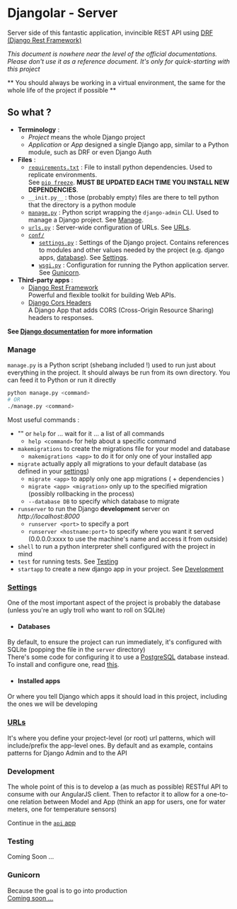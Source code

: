 # Djangolar - Server
Server side of this fantastic application, invincible REST API using [DRF (Django Rest Framework)](http://www.django-rest-framework.org/)

*This document is nowhere near the level of the official documentations. Please don't use it as a reference document. It's only for quick-starting with this project*

**
You should always be working in a virtual environment, the same for the whole life of the project if possible
**

## So what ?
- **Terminology** :
  - *Project* means the whole Django project
  - *Application* or *App* designed a single Django app, similar to a Python module, such as DRF or even Django Auth
- **Files** :
  - [`requirements.txt`](requirements.txt) : File to install python dependencies. Used to replicate environments.  
  See [`pip freeze`](https://pip.pypa.io/en/stable/reference/pip_freeze/).
  **MUST BE UPDATED EACH TIME YOU INSTALL NEW DEPENDENCIES**.
  - `__init.py__` : those (probably empty) files are there to tell python that the directory is a python module
  - [`manage.py`](manage.py) : Python script wrapping the `django-admin` CLI. Used to manage a Django project. See [Manage](#manage).
  - [`urls.py`](urls.py) : Server-wide configuration of URLs. See [URLs](#urls).
  - [`conf/`](conf/)
    - [`settings.py`](conf/settings.py) : Settings of the Django project. Contains references to modules and other values needed by the project (e.g. django apps, [database](#database)). See [Settings](#settings).
    - [`wsgi.py`](conf/wsgi.py) : Configuration for running the Python application server. See [Gunicorn](#gunicorn).
- **Third-party apps** :
  - [Django Rest Framework](http://www.django-rest-framework.org/)  
  Powerful and flexible toolkit for building Web APIs.
  - [Django Cors Headers](https://github.com/OttoYiu/django-cors-headers)  
  A Django App that adds CORS (Cross-Origin Resource Sharing) headers to responses.

**See [Django documentation](https://docs.djangoproject.com/en/1.9/) for more information**

### Manage
`manage.py` is a Python script (shebang included !) used to run just about everything in the project. It should always be run from its own directory. You can feed it to Python or run it directly
```sh
python manage.py <command>
# OR
./manage.py <command>
```
Most useful commands :
- "" or `help` for ... wait for it ... a list of all commands
  - `help <command>` for help about a specific command
- `makemigrations` to create the migrations file for your model and database
  - `makemigrations <app>` to do it for only one of your installed app
- `migrate` actually apply all migrations to your default database (as defined in your [settings](#settings))
  - `migrate <app>` to apply only one app migrations ( + dependencies )
  - `migrate <app> <migration>` only up to the specified migration (possibly rollbacking in the process)
  - `--database DB` to specify which database to migrate
- `runserver` to run the Django **development** server on *http://localhost:8000*
  - `runserver <port>` to specify a port
  - `runserver <hostname:port>` to specify where you want it served  
  (0.0.0.0:xxxx to use the machine's name and access it from outside)
- `shell` to run a python interpreter shell configured with the project in mind
- `test` for running tests. See [Testing](#testing)
- `startapp` to create a new django app in your project. See [Development](#development)

### [Settings](conf/settings.py)
One of the most important aspect of the project is probably the database (unless you're an ugly troll who want to roll on SQLite)

- #### Databases
By default, to ensure the project can run immediately, it's configured with SQLite (popping the file in the `server` directory)  
There's some code for configuring it to use a [PostgreSQL](http://www.postgresql.org/) database instead. To install and configure one, read [this](pgsql.md).

- #### Installed apps
Or where you tell Django which apps it should load in this project, including the ones we will be developing

### [URLs](urls.py)
It's where you define your project-level (or root) url patterns, which will include/prefix the app-level ones. By default and as example, contains patterns for Django Admin and to the API

### Development
The whole point of this is to develop a (as much as possible) RESTful API to consume with our AngularJS client. Then to refactor it to allow for a one-to-one relation between Model and App
(think an app for users, one for water meters, one for temperature sensors)

Continue in the [`api` app](api/)

### Testing
Coming Soon ...

### Gunicorn
Because the goal is to go into production  
[Coming soon ...](http://gunicorn.org/)
